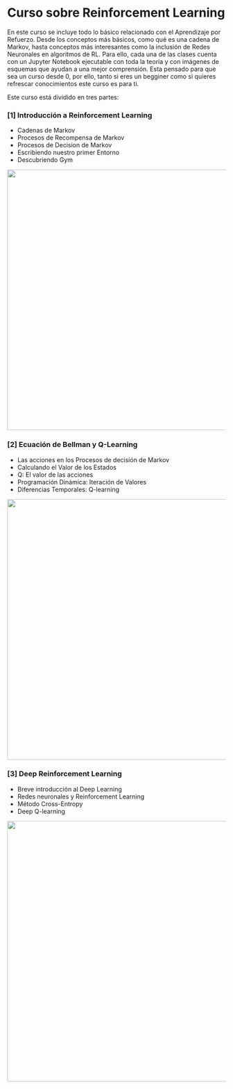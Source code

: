 # Curso sobre Reinforcement Learning

En este curso se incluye todo lo básico relacionado con el Aprendizaje por Refuerzo. Desde los conceptos más básicos, como qué es una cadena de Markov, hasta conceptos más interesantes como la inclusión de Redes Neuronales en algoritmos de RL. Para ello, cada una de las clases cuenta con un Jupyter Notebook ejecutable con toda la teoría y con imágenes de esquemas que ayudan a una mejor comprensión. Esta pensado para que sea un curso desde 0, por ello, tanto si eres un begginer como si quieres refrescar conocimientos este curso es para ti.

Este curso está dividido en tres partes:

### [1] Introducción a Reinforcement Learning
- Cadenas de Markov
- Procesos de Recompensa de Markov
- Procesos de Decision de Markov
- Escribiendo nuestro primer Entorno
- Descubriendo Gym

<img src="./C1 - Intro a RL/resources/mdp.png"  width="600"/>

### [2] Ecuación de Bellman y Q-Learning
- Las acciones en los Procesos de decisión de Markov
- Calculando el Valor de los Estados
- Q: El valor de las acciones
- Programación Dinámica: Iteración de Valores
- Diferencias Temporales: Q-learning

<img src="./C2 - Ecuación Bellman y Q-learning/resources/q_learning_eq_II.png"  width="600"/>

### [3] Deep Reinforcement Learning
- Breve introducción al Deep Learning
- Redes neuronales y Reinforcement Learning
- Método Cross-Entropy
- Deep Q-learning

<img src="./C3 - Deep Reinforcement Learning/dqn_algorithm.png"  width="600"/>
